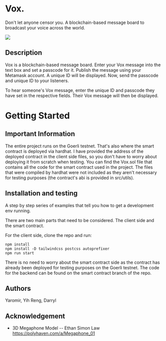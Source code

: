 # Vox.
Don't let anyone censor you. A blockchain-based message board to broadcast your voice across the world.

![](https://github.com/Your_Repository_Name/Your_GIF_Name.gif)

## Description
Vox is a blockchain-based message board. Enter your Vox message into the text box and set a passcode for it. Publish the message using your Metamask account. A unique ID will be displayed. Now, send the passcode and unique ID to your listeners.

To hear someone's Vox message, enter the unique ID and passcode they have set in the respective fields. Their Vox message will then be displayed.

# Getting Started

## Important Information

The entire project runs on the Goerli testnet. That's also where the smart contract is deployed via hardhat. I have provided the address of the deployed contract in the client side files, so you don't have to worry about deploying it from scratch when testing. You can find the Vox.sol file that contains all the code for the smart contract used in the project. The files that were compiled by hardhat were not included as they aren't necessary for testing purposes (the contract's abi is provided in src/utils).


## Installation and testing

A step by step series of examples that tell you how to get a development env running.

There are two main parts that need to be considered. The client side and the smart contract.

For the client side, clone the repo and run:

```
npm install
npm install -D tailwindcss postcss autoprefixer
npm run start
```

There is no need to worry about the smart contract side as the contract has already been deployed for testing purposes on the Goerli testnet. The code for the backend can be found on the smart contract branch of the repo.


## Authors
Yaromir, Yih Reng, Darryl

## Acknowledgement
- 3D Megaphone Model -- Ethan Simon Law
https://polyhaven.com/a/Megaphone_01